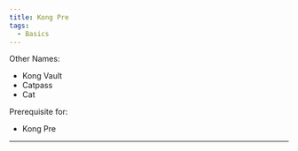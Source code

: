 ```yaml
---
title: Kong Pre
tags:
  - Basics
---
```

Other Names:
* Kong Vault
* Catpass
* Cat

Prerequisite for: 
* Kong Pre


---